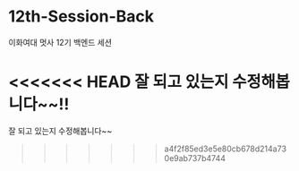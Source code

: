# 12th-Session-Back
이화여대 멋사 12기 백엔드 세션

<<<<<<< HEAD
잘 되고 있는지 수정해봅니다~~!!
=======
잘 되고 있는지 수정해봅니다~~  
>>>>>>> a4f2f85ed3e5e80cb678d214a730e9ab737b4744
